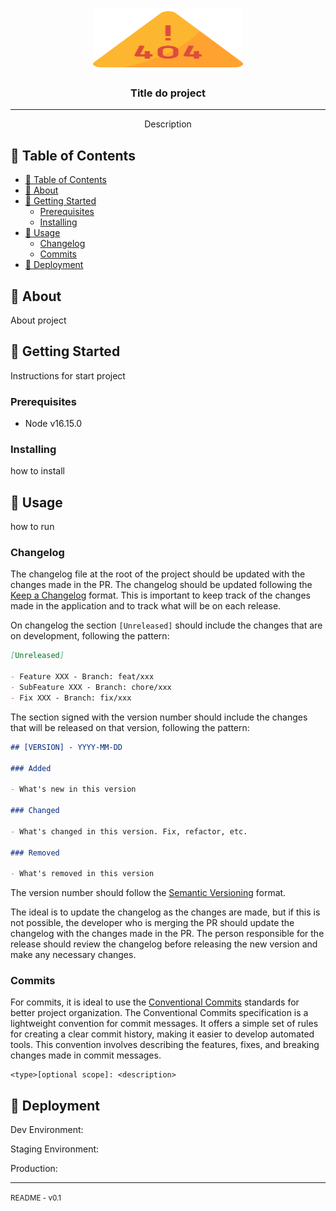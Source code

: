 <p align="center">
  <a href="" rel="noopener">
 <img width=240px height=100px src="./public/logo-default.png" alt="logo"></a>
</p>

<h3 align="center">Title do project</h3>

<div align="center">

</div>

---

<p align="center"> 
Description
    <br> 
</p>

## 📝 Table of Contents

- [📝 Table of Contents](#-table-of-contents)
- [🧐 About ](#-about-)
- [🏁 Getting Started ](#-getting-started-)
  - [Prerequisites](#prerequisites)
  - [Installing](#installing)
- [🎈 Usage ](#-usage-)
  - [Changelog ](#changelog-)
  - [Commits ](#commits-)
- [🚀 Deployment ](#-deployment-)

## 🧐 About <a name = "about"></a>

About project

## 🏁 Getting Started <a name = "getting_started"></a>

Instructions for start project

### Prerequisites

- Node v16.15.0

### Installing

how to install

## 🎈 Usage <a name="usage"></a>

how to run

### Changelog <a name="changelog"></a>

The changelog file at the root of the project should be updated with the changes made in the PR. The changelog should be updated following the [Keep a Changelog](https://keepachangelog.com/en/1.0.0/) format. This is important to keep track of the changes made in the application and to track what will be on each release.

On changelog the section `[Unreleased]` should include the changes that are on development, following the pattern:

```md
[Unreleased]

- Feature XXX - Branch: feat/xxx
- SubFeature XXX - Branch: chore/xxx 
- Fix XXX - Branch: fix/xxx
```

The section signed with the version number should include the changes that will be released on that version, following the pattern:

```md
## [VERSION] - YYYY-MM-DD

### Added

- What's new in this version

### Changed

- What's changed in this version. Fix, refactor, etc.

### Removed

- What's removed in this version
```

The version number should follow the [Semantic Versioning](https://semver.org/) format.

The ideal is to update the changelog as the changes are made, but if this is not possible, the developer who is merging the PR should update the changelog with the changes made in the PR. The person responsible for the release should review the changelog before releasing the new version and make any necessary changes.

### Commits <a name="commits"></a>

For commits, it is ideal to use the [Conventional Commits](https://www.conventionalcommits.org/en/v1.0.0/) standards for better project organization. The Conventional Commits specification is a lightweight convention for commit messages. It offers a simple set of rules for creating a clear commit history, making it easier to develop automated tools. This convention involves describing the features, fixes, and breaking changes made in commit messages.

```
<type>[optional scope]: <description>

```


## 🚀 Deployment <a name = "deployment"></a>



Dev Environment: 

Staging Environment: 

Production:

---

<small>README - v0.1</small>
